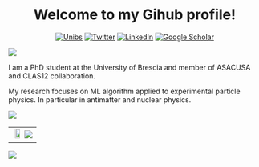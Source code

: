<h1 align="center">Welcome to my Gihub profile! </h1>

<p align="center">
  <a href="https://drii.unibs.it/?page_id=2764"><img alt="Unibs" title="Unibs" src="https://img.shields.io/badge/UNIBS%20DII-dc002d?style=for-the-badge&color=blue"></a>
  <a href="https://twitter.com/un_gio"><img alt="Twitter" title="Twitter" src="https://img.shields.io/badge/Twitter-1DA1F2?style=for-the-badge&logo=twitter&logoColor=white"/></a>
  <a href="https://www.linkedin.com/in/giovanni-costantini-6b65a010a/"><img alt="LinkedIn" title="LinkedIn"src="https://img.shields.io/badge/linkedin-%230077B5.svg?&style=for-the-badge&logo=linkedin&logoColor=white"></a>
  <a href="https://scholar.google.com/citations?user=xEKuE-EAAAAJ&hl=it"><img alt="Google Scholar" title="Google Scholar"src="https://img.shields.io/badge/scholar-77a9fa.svg?&style=for-the-badge&logo=google-scholar&logoColor=white"></a>
</p>

<a href="https://github.com/404"><img src="https://user-images.githubusercontent.com/73097560/115834477-dbab4500-a447-11eb-908a-139a6edaec5c.gif"></a>

I am a PhD student at the University of Brescia and member of ASACUSA and CLAS12 collaboration.

My research focuses on ML algorithm applied to experimental particle physics. In particular in antimatter and nuclear physics.

<a href="https://github.com/404"><img src="https://user-images.githubusercontent.com/73097560/115834477-dbab4500-a447-11eb-908a-139a6edaec5c.gif"></a>

<table align="center" width="50%">
  <tr>
    <td align="center">
      <img width="48%" src="https://github-readme-stats.vercel.app/api?username=ElettaLiride&count_private=true&theme=radical&show_icons=true" />
      <img src="https://github-readme-stats.vercel.app/api/top-langs/?username=ElettaLiride&layout=compact&title_color=007bff&text_color=e7e7e7&icon_color=007bff&bg_color=171c28">
    </td>
  </tr>
</table>

<a href="https://github.com/404"><img src="https://user-images.githubusercontent.com/73097560/115834477-dbab4500-a447-11eb-908a-139a6edaec5c.gif"></a>


